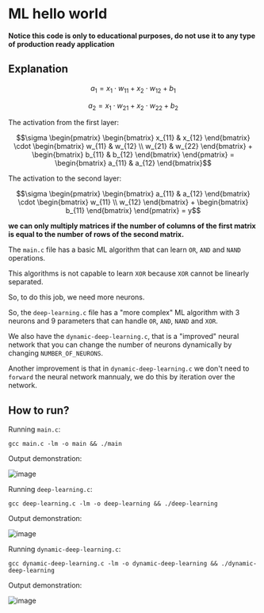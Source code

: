 # ML hello world

**Notice this code is only to educational purposes, do not use it to any type of production ready application**


## Explanation

```math
a_1 = x_1 \cdot w_{11} + x_2 \cdot w_{12} + b_1
```
```math
a_2 = x_1 \cdot w_{21} + x_2 \cdot w_{22} + b_2
```

The activation from the first layer:

```math
\sigma
\begin{pmatrix}
  \begin{bmatrix}
    x_{11} & x_{12}
  \end{bmatrix}

  \cdot

  \begin{bmatrix}
    w_{11} & w_{12}
    \\
    w_{21} & w_{22}
  \end{bmatrix}

  +

  \begin{bmatrix}
    b_{11} & b_{12}
  \end{bmatrix}
\end{pmatrix}
=
\begin{bmatrix}
  a_{11} & a_{12}
\end{bmatrix}
```

The activation to the second layer:

```math
\sigma
\begin{pmatrix}
  \begin{bmatrix}
    a_{11} & a_{12}
  \end{bmatrix}

  \cdot

  \begin{bmatrix}
    w_{11}
    \\
    w_{12}
  \end{bmatrix}

  +

  \begin{bmatrix}
    b_{11}
  \end{bmatrix}
\end{pmatrix}
=
y
```
**we can only multiply matrices if the number of columns of the first matrix is equal to the number of rows of the second matrix.**

The `main.c` file has a basic ML algorithm that can learn `OR`, `AND` and `NAND` operations.

This algorithms is not capable to learn `XOR` because `XOR` cannot be linearly separated.

So, to do this job, we need more neurons.

So, the `deep-learning.c` file has a "more complex" ML algorithm with 3 neurons and 9 parameters that can handle `OR`, `AND`, `NAND` and `XOR`.

We also have the `dynamic-deep-learning.c`, that is a "improved" neural network that you can change the number of neurons dynamically by changing `NUMBER_OF_NEURONS`.

Another improvement is that in `dynamic-deep-learning.c` we don't need to `forward` the neural network mannualy, we do this by iteration over the network.

## How to run?

Running `main.c`:

```shell
gcc main.c -lm -o main && ./main
```

Output demonstration:

![image](https://github.com/marcos-venicius/ML-hello-world/assets/94018427/5d0aef19-9439-4717-9147-9aea26b308c2)

Running `deep-learning.c`:

```shell
gcc deep-learning.c -lm -o deep-learning && ./deep-learning
```

Output demonstration:

![image](https://github.com/marcos-venicius/ML-hello-world/assets/94018427/80b88e85-910c-4c4f-bfbe-528f66eb1776)

Running `dynamic-deep-learning.c`:

```shell
gcc dynamic-deep-learning.c -lm -o dynamic-deep-learning && ./dynamic-deep-learning
```

Output demonstration:

![image](https://github.com/marcos-venicius/ML-hello-world/assets/94018427/5cbb37f5-9b5f-4eaa-ac1a-cb9c8576c3ca)
